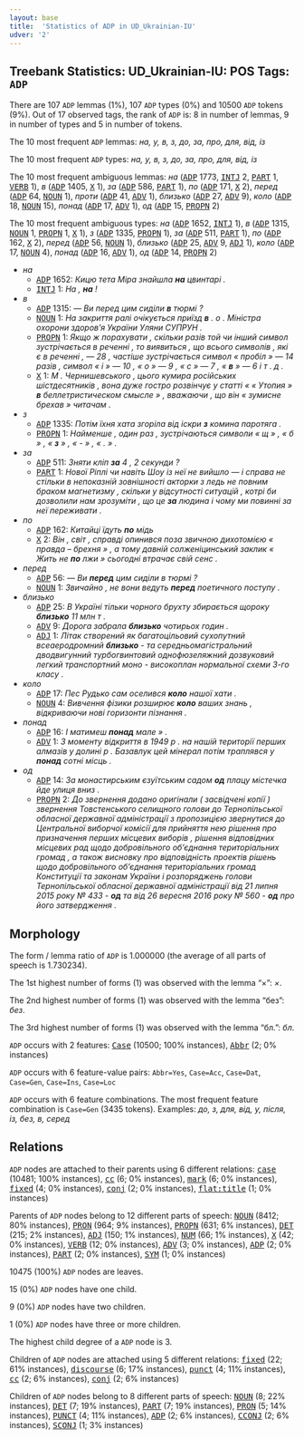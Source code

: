 ```yaml
---
layout: base
title:  'Statistics of ADP in UD_Ukrainian-IU'
udver: '2'
---
```


## Treebank Statistics: UD_Ukrainian-IU: POS Tags: `ADP`

There are 107 `ADP` lemmas (1%), 107 `ADP` types (0%) and 10500 `ADP` tokens (9%).
Out of 17 observed tags, the rank of `ADP` is: 8 in number of lemmas, 9 in number of types and 5 in number of tokens.

The 10 most frequent `ADP` lemmas: <em>на, у, в, з, до, за, про, для, від, із</em>

The 10 most frequent `ADP` types:  <em>на, у, в, з, до, за, про, для, від, із</em>

The 10 most frequent ambiguous lemmas: <em>на</em> (<tt><a href="uk_iu-pos-ADP.html">ADP</a></tt> 1773, <tt><a href="uk_iu-pos-INTJ.html">INTJ</a></tt> 2, <tt><a href="uk_iu-pos-PART.html">PART</a></tt> 1, <tt><a href="uk_iu-pos-VERB.html">VERB</a></tt> 1), <em>в</em> (<tt><a href="uk_iu-pos-ADP.html">ADP</a></tt> 1405, <tt><a href="uk_iu-pos-X.html">X</a></tt> 1), <em>за</em> (<tt><a href="uk_iu-pos-ADP.html">ADP</a></tt> 586, <tt><a href="uk_iu-pos-PART.html">PART</a></tt> 1), <em>по</em> (<tt><a href="uk_iu-pos-ADP.html">ADP</a></tt> 171, <tt><a href="uk_iu-pos-X.html">X</a></tt> 2), <em>перед</em> (<tt><a href="uk_iu-pos-ADP.html">ADP</a></tt> 64, <tt><a href="uk_iu-pos-NOUN.html">NOUN</a></tt> 1), <em>проти</em> (<tt><a href="uk_iu-pos-ADP.html">ADP</a></tt> 41, <tt><a href="uk_iu-pos-ADV.html">ADV</a></tt> 1), <em>близько</em> (<tt><a href="uk_iu-pos-ADP.html">ADP</a></tt> 27, <tt><a href="uk_iu-pos-ADV.html">ADV</a></tt> 9), <em>коло</em> (<tt><a href="uk_iu-pos-ADP.html">ADP</a></tt> 18, <tt><a href="uk_iu-pos-NOUN.html">NOUN</a></tt> 15), <em>понад</em> (<tt><a href="uk_iu-pos-ADP.html">ADP</a></tt> 17, <tt><a href="uk_iu-pos-ADV.html">ADV</a></tt> 1), <em>од</em> (<tt><a href="uk_iu-pos-ADP.html">ADP</a></tt> 15, <tt><a href="uk_iu-pos-PROPN.html">PROPN</a></tt> 2)

The 10 most frequent ambiguous types:  <em>на</em> (<tt><a href="uk_iu-pos-ADP.html">ADP</a></tt> 1652, <tt><a href="uk_iu-pos-INTJ.html">INTJ</a></tt> 1), <em>в</em> (<tt><a href="uk_iu-pos-ADP.html">ADP</a></tt> 1315, <tt><a href="uk_iu-pos-NOUN.html">NOUN</a></tt> 1, <tt><a href="uk_iu-pos-PROPN.html">PROPN</a></tt> 1, <tt><a href="uk_iu-pos-X.html">X</a></tt> 1), <em>з</em> (<tt><a href="uk_iu-pos-ADP.html">ADP</a></tt> 1335, <tt><a href="uk_iu-pos-PROPN.html">PROPN</a></tt> 1), <em>за</em> (<tt><a href="uk_iu-pos-ADP.html">ADP</a></tt> 511, <tt><a href="uk_iu-pos-PART.html">PART</a></tt> 1), <em>по</em> (<tt><a href="uk_iu-pos-ADP.html">ADP</a></tt> 162, <tt><a href="uk_iu-pos-X.html">X</a></tt> 2), <em>перед</em> (<tt><a href="uk_iu-pos-ADP.html">ADP</a></tt> 56, <tt><a href="uk_iu-pos-NOUN.html">NOUN</a></tt> 1), <em>близько</em> (<tt><a href="uk_iu-pos-ADP.html">ADP</a></tt> 25, <tt><a href="uk_iu-pos-ADV.html">ADV</a></tt> 9, <tt><a href="uk_iu-pos-ADJ.html">ADJ</a></tt> 1), <em>коло</em> (<tt><a href="uk_iu-pos-ADP.html">ADP</a></tt> 17, <tt><a href="uk_iu-pos-NOUN.html">NOUN</a></tt> 4), <em>понад</em> (<tt><a href="uk_iu-pos-ADP.html">ADP</a></tt> 16, <tt><a href="uk_iu-pos-ADV.html">ADV</a></tt> 1), <em>од</em> (<tt><a href="uk_iu-pos-ADP.html">ADP</a></tt> 14, <tt><a href="uk_iu-pos-PROPN.html">PROPN</a></tt> 2)


* <em>на</em>
  * <tt><a href="uk_iu-pos-ADP.html">ADP</a></tt> 1652: <em>Кицю тета Міра знайшла <b>на</b> цвинтарі .</em>
  * <tt><a href="uk_iu-pos-INTJ.html">INTJ</a></tt> 1: <em>На , <b>на</b> !</em>
* <em>в</em>
  * <tt><a href="uk_iu-pos-ADP.html">ADP</a></tt> 1315: <em>— Ви перед цим сиділи <b>в</b> тюрмі ?</em>
  * <tt><a href="uk_iu-pos-NOUN.html">NOUN</a></tt> 1: <em>На закриття ралі очікується приїзд <b>в</b> . о . Міністра охорони здоров’я України Уляни СУПРУН .</em>
  * <tt><a href="uk_iu-pos-PROPN.html">PROPN</a></tt> 1: <em>Якщо ж порахувати , скільки разів той чи інший символ зустрічається в реченні , то виявиться , що всього символів , які є в реченні , — 28 , частіше зустрічається символ « пробіл » — 14 разів , символ « і » — 10 , « о » — 9 , « с » — 7 , « <b>в</b> » — 6 і т . д .</em>
  * <tt><a href="uk_iu-pos-X.html">X</a></tt> 1: <em>М . Чернишевського , цього кумира російських шістдесятників , вона дуже гостро розвінчує у статті « « Утопия » <b>в</b> беллетристическом смысле » , вважаючи , що він « зумисне брехав » читачам .</em>
* <em>з</em>
  * <tt><a href="uk_iu-pos-ADP.html">ADP</a></tt> 1335: <em>Потім їхня хата згоріла від іскри <b>з</b> комина паротяга .</em>
  * <tt><a href="uk_iu-pos-PROPN.html">PROPN</a></tt> 1: <em>Найменше , один раз , зустрічаються символи « щ » , « б » , « <b>з</b> » , « - » , « . » .</em>
* <em>за</em>
  * <tt><a href="uk_iu-pos-ADP.html">ADP</a></tt> 511: <em>Зняти кліп <b>за</b> 4 , 2 секунди ?</em>
  * <tt><a href="uk_iu-pos-PART.html">PART</a></tt> 1: <em>Нової Ріплі чи навіть Шоу із неї не вийшло — і справа не стільки в непоказній зовнішності акторки з ледь не повним браком магнетизму , скільки у відсутності ситуацій , котрі би дозволили нам зрозуміти , що це <b>за</b> людина і чому ми повинні за неї переживати .</em>
* <em>по</em>
  * <tt><a href="uk_iu-pos-ADP.html">ADP</a></tt> 162: <em>Китайці їдуть <b>по</b> мідь</em>
  * <tt><a href="uk_iu-pos-X.html">X</a></tt> 2: <em>Він , світ , справді опинився поза звичною дихотомією « правда – брехня » , а тому давній солженіцинський заклик « Жить не <b>по</b> лжи » сьогодні втрачає свій сенс .</em>
* <em>перед</em>
  * <tt><a href="uk_iu-pos-ADP.html">ADP</a></tt> 56: <em>— Ви <b>перед</b> цим сиділи в тюрмі ?</em>
  * <tt><a href="uk_iu-pos-NOUN.html">NOUN</a></tt> 1: <em>Звичайно , не вони ведуть <b>перед</b> поетичного поступу .</em>
* <em>близько</em>
  * <tt><a href="uk_iu-pos-ADP.html">ADP</a></tt> 25: <em>В Україні тільки чорного брухту збирається щороку <b>близько</b> 11 млн т .</em>
  * <tt><a href="uk_iu-pos-ADV.html">ADV</a></tt> 9: <em>Дорога забрала <b>близько</b> чотирьох годин .</em>
  * <tt><a href="uk_iu-pos-ADJ.html">ADJ</a></tt> 1: <em>Літак створений як багатоцільовий сухопутний всеаеродромний <b>близько</b> - та середньомагістральний дводвигунний турбогвинтовий однофюзеляжний дозвуковий легкий транспортний моно - високоплан нормальної схеми 3-го класу .</em>
* <em>коло</em>
  * <tt><a href="uk_iu-pos-ADP.html">ADP</a></tt> 17: <em>Пес Рудько сам оселився <b>коло</b> нашої хати .</em>
  * <tt><a href="uk_iu-pos-NOUN.html">NOUN</a></tt> 4: <em>Вивчення фізики розширює <b>коло</b> ваших знань , відкриваючи нові горизонти пізнання .</em>
* <em>понад</em>
  * <tt><a href="uk_iu-pos-ADP.html">ADP</a></tt> 16: <em>І матимеш <b>понад</b> мале » .</em>
  * <tt><a href="uk_iu-pos-ADV.html">ADV</a></tt> 1: <em>З моменту відкриття в 1949 р . на нашій території перших алмазів у долині р . Базавлук цей мінерал потім траплявся у <b>понад</b> сотні місць .</em>
* <em>од</em>
  * <tt><a href="uk_iu-pos-ADP.html">ADP</a></tt> 14: <em>За монастирським єзуїтським садом <b>од</b> плацу містечка йде улиця вниз .</em>
  * <tt><a href="uk_iu-pos-PROPN.html">PROPN</a></tt> 2: <em>До звернення додано оригінали ( засвідчені копії ) звернення Товстенського селищного голови до Тернопільської обласної державної адміністрації з пропозицією звернутися до Центральної виборчої комісії для прийняття нею рішення про призначення перших місцевих виборів , рішення відповідних місцевих рад щодо добровільного об’єднання територіальних громад , а також висновку про відповідність проектів рішень щодо добровільного об’єднання територіальних громад Конституції та законам України і розпоряджень голови Тернопільської обласної державної адміністрації від 21 липня 2015 року № 433 - <b>од</b> та від 26 вересня 2016 року № 560 - <b>од</b> про його затвердження .</em>

## Morphology

The form / lemma ratio of `ADP` is 1.000000 (the average of all parts of speech is 1.730234).

The 1st highest number of forms (1) was observed with the lemma “×”: <em>×</em>.

The 2nd highest number of forms (1) was observed with the lemma “без”: <em>без</em>.

The 3rd highest number of forms (1) was observed with the lemma “бл.”: <em>бл</em>.

`ADP` occurs with 2 features: <tt><a href="uk_iu-feat-Case.html">Case</a></tt> (10500; 100% instances), <tt><a href="uk_iu-feat-Abbr.html">Abbr</a></tt> (2; 0% instances)

`ADP` occurs with 6 feature-value pairs: `Abbr=Yes`, `Case=Acc`, `Case=Dat`, `Case=Gen`, `Case=Ins`, `Case=Loc`

`ADP` occurs with 6 feature combinations.
The most frequent feature combination is `Case=Gen` (3435 tokens).
Examples: <em>до, з, для, від, у, після, із, без, в, серед</em>


## Relations

`ADP` nodes are attached to their parents using 6 different relations: <tt><a href="uk_iu-dep-case.html">case</a></tt> (10481; 100% instances), <tt><a href="uk_iu-dep-cc.html">cc</a></tt> (6; 0% instances), <tt><a href="uk_iu-dep-mark.html">mark</a></tt> (6; 0% instances), <tt><a href="uk_iu-dep-fixed.html">fixed</a></tt> (4; 0% instances), <tt><a href="uk_iu-dep-conj.html">conj</a></tt> (2; 0% instances), <tt><a href="uk_iu-dep-flat-title.html">flat:title</a></tt> (1; 0% instances)

Parents of `ADP` nodes belong to 12 different parts of speech: <tt><a href="uk_iu-pos-NOUN.html">NOUN</a></tt> (8412; 80% instances), <tt><a href="uk_iu-pos-PRON.html">PRON</a></tt> (964; 9% instances), <tt><a href="uk_iu-pos-PROPN.html">PROPN</a></tt> (631; 6% instances), <tt><a href="uk_iu-pos-DET.html">DET</a></tt> (215; 2% instances), <tt><a href="uk_iu-pos-ADJ.html">ADJ</a></tt> (150; 1% instances), <tt><a href="uk_iu-pos-NUM.html">NUM</a></tt> (66; 1% instances), <tt><a href="uk_iu-pos-X.html">X</a></tt> (42; 0% instances), <tt><a href="uk_iu-pos-VERB.html">VERB</a></tt> (12; 0% instances), <tt><a href="uk_iu-pos-ADV.html">ADV</a></tt> (3; 0% instances), <tt><a href="uk_iu-pos-ADP.html">ADP</a></tt> (2; 0% instances), <tt><a href="uk_iu-pos-PART.html">PART</a></tt> (2; 0% instances), <tt><a href="uk_iu-pos-SYM.html">SYM</a></tt> (1; 0% instances)

10475 (100%) `ADP` nodes are leaves.

15 (0%) `ADP` nodes have one child.

9 (0%) `ADP` nodes have two children.

1 (0%) `ADP` nodes have three or more children.

The highest child degree of a `ADP` node is 3.

Children of `ADP` nodes are attached using 5 different relations: <tt><a href="uk_iu-dep-fixed.html">fixed</a></tt> (22; 61% instances), <tt><a href="uk_iu-dep-discourse.html">discourse</a></tt> (6; 17% instances), <tt><a href="uk_iu-dep-punct.html">punct</a></tt> (4; 11% instances), <tt><a href="uk_iu-dep-cc.html">cc</a></tt> (2; 6% instances), <tt><a href="uk_iu-dep-conj.html">conj</a></tt> (2; 6% instances)

Children of `ADP` nodes belong to 8 different parts of speech: <tt><a href="uk_iu-pos-NOUN.html">NOUN</a></tt> (8; 22% instances), <tt><a href="uk_iu-pos-DET.html">DET</a></tt> (7; 19% instances), <tt><a href="uk_iu-pos-PART.html">PART</a></tt> (7; 19% instances), <tt><a href="uk_iu-pos-PRON.html">PRON</a></tt> (5; 14% instances), <tt><a href="uk_iu-pos-PUNCT.html">PUNCT</a></tt> (4; 11% instances), <tt><a href="uk_iu-pos-ADP.html">ADP</a></tt> (2; 6% instances), <tt><a href="uk_iu-pos-CCONJ.html">CCONJ</a></tt> (2; 6% instances), <tt><a href="uk_iu-pos-SCONJ.html">SCONJ</a></tt> (1; 3% instances)

